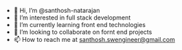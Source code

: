- 👋 Hi, I’m @santhosh-natarajan
- 👀 I’m interested in full stack development
- 🌱 I’m currently learning front end technologies
- 💞️ I’m looking to collaborate on fornt end projects
- 📫 How to reach me at santhosh.swengineer@gmail.com

<!---
santhosh-natarajan/santhosh-natarajan is a ✨ special ✨ repository because its `README.md` (this file) appears on your GitHub profile.
You can click the Preview link to take a look at your changes.
--->
